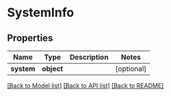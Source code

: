 # SystemInfo

## Properties
Name | Type | Description | Notes
------------ | ------------- | ------------- | -------------
**system** | **object** |  | [optional] 

[[Back to Model list]](../README.md#documentation-for-models) [[Back to API list]](../README.md#documentation-for-api-endpoints) [[Back to README]](../README.md)


